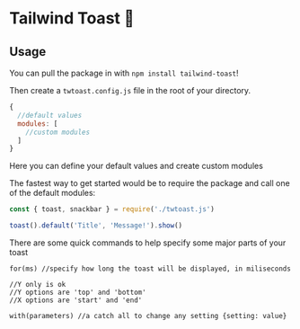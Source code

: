 # Tailwind Toast 🍞

## Usage
You can pull the package in with `npm install tailwind-toast`!

Then create a `twtoast.config.js` file in the root of your directory.

```javascript
{
  //default values
  modules: [
    //custom modules
  ]
}
```
Here you can define your default values and create custom modules

The fastest way to get started would be to require the package and call one
of the default modules:
```javascript
const { toast, snackbar } = require('./twtoast.js')

toast().default('Title', 'Message!').show()
```
There are some quick commands to help specify some major parts of your toast

`for(ms) //specify how long the toast will be displayed, in miliseconds`
```from(positionY, positionX) //specify the location
//Y only is ok
//Y options are 'top' and 'bottom'
//X options are 'start' and 'end'
```
`with(parameters) //a catch all to change any setting {setting: value}`
